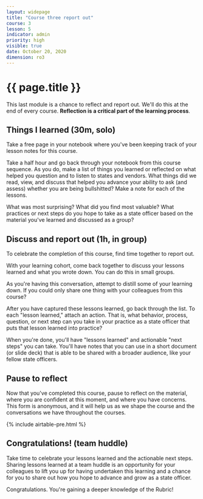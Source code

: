 ```yaml
---
layout: widepage
title: "Course three report out"
course: 3
lesson: 5
indicator: admin
priority: high
visible: true
date: October 20, 2020
dimension: ro3
---
```


# {{ page.title }}

This last module is a chance to reflect and report out. We'll do this at the end of every course.  **Reflection is a critical part of the learning process**.

## Things I learned (30m, solo)

Take a free page in your notebook where you've been keeping track of your lesson notes for this course.

Take a half hour and go back through your notebook from this course sequence. As you do, make a list of things you learned or reflected on what helped you question and to listen to states and vendors. What things did we read, view, and discuss that helped you advance your ability to ask (and assess) whether you are being bullshitted? Make a note for each of the lessons.

What was most surprising? What did you find most valuable? What practices or next steps do you hope to take as a state officer based on the material you've learned and discussed as a group?


## Discuss and report out (1h, in group)

To celebrate the completion of this course, find time together to report out.

With your learning cohort, come back together to discuss your lessons learned and what you wrote down. You can do this in small groups.

As you're having this conversation, attempt to distill some of your learning down. If you could only share one thing with your colleagues from this course?

After you have captured these lessons learned, go back through the list. To each "lesson learned," attach an action. That is, what behavior, process, question, or next step can you take in your practice as a state officer that puts that lesson learned into practice?

When you're done, you'll have "lessons learned" and actionable "next steps" you can take. You'll have notes that you can use in a short document (or slide deck) that is able to be shared with a broader audience, like your fellow state officers.

## Pause to reflect

Now that you've completed this course, pause to reflect on the material, where you are confident at this moment, and where you have concerns. This form is anonymous, and it will help us as we shape the course and the conversations we have throughout the courses.

{% include airtable-pre.html %}

## Congratulations! (team huddle)

Take time to celebrate your lessons learned and the actionable next steps. Sharing lessons learned at a team huddle is an opportunity for your colleagues to lift you up for having undertaken this learning and a chance for you to share out how you hope to advance and grow as a state officer. 

Congratulations. You're gaining a deeper knowledge of the Rubric! 
